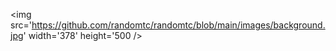  <img src='https://github.com/randomtc/randomtc/blob/main/images/background.jpg' width='378' height='500 />
